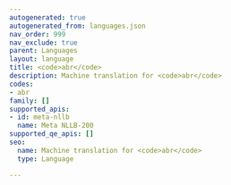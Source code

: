 ```yaml
---
autogenerated: true
autogenerated_from: languages.json
nav_order: 999
nav_exclude: true
parent: Languages
layout: language
title: <code>abr</code>
description: Machine translation for <code>abr</code>
codes:
- abr
family: []
supported_apis:
- id: meta-nllb
  name: Meta NLLB-200
supported_qe_apis: []
seo:
  name: Machine translation for <code>abr</code>
  type: Language

---
```



